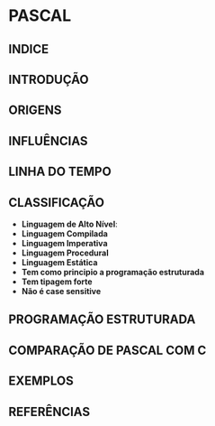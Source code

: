 # PASCAL

## INDICE

## INTRODUÇÃO

## ORIGENS

## INFLUÊNCIAS

## LINHA DO TEMPO

## CLASSIFICAÇÃO
* **Linguagem de Alto Nível**:
* **Linguagem Compilada**
* **Linguagem Imperativa**
* **Linguagem Procedural**
* **Linguagem Estática**
* **Tem como principio a programação estruturada**
* **Tem tipagem forte**
* **Não é case sensitive**

## PROGRAMAÇÃO ESTRUTURADA

## COMPARAÇÃO DE PASCAL COM C

## EXEMPLOS

## REFERÊNCIAS

